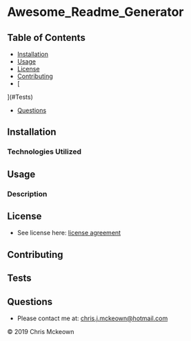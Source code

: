 # Awesome_Readme_Generator


## Table of Contents
* [Installation](#Installation)
* [Usage](#Usage)
* [License](#License)
* [Contributing](#Contributing)
* [
    
](#Tests)
* [Questions](#Questions)

## Installation


### Technologies Utilized


## Usage


### Description


## License

* See license here: <a href="https://github.com/chrisjmckeown/Awesome_Readme_Generator/blob/master/LICENSE" target="_blank">license agreement</a>

## Contributing


## Tests


## Questions

* Please contact me at: chris.j.mckeown@hotmail.com

© 2019 Chris Mckeown